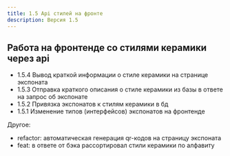 ```yaml
---
title: 1.5 Api стилей на фронте
description: Версия 1.5
---
```


## Работа на фронтенде со стилями керамики через api

- 1.5.4 Вывод краткой информации о стиле керамики на странице экспоната
- 1.5.3 Отправка краткого описания о стиле керамики из базы в ответе на запрос об экспонате
- 1.5.2 Привязка экспонатов к стилям керамики в бд
- 1.5.1 Изменение типов (интерфейсов) экспонатов на фронтенде

Другое:
- refactor: автоматическая генерация qr-кодов на страницу экспоната
- feat: в ответе от бэка рассортировал стили керамики по алфавиту